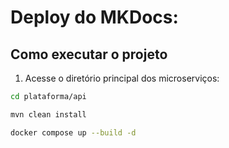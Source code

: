 # Deploy do MKDocs:



## Como executar o projeto

1. Acesse o diretório principal dos microserviços:

```bash
cd plataforma/api

mvn clean install

docker compose up --build -d
```